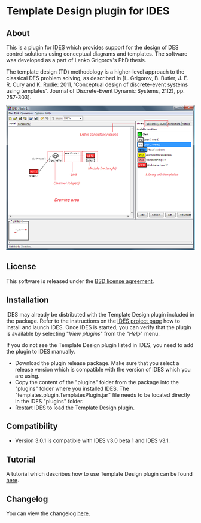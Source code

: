 # Template Design plugin for IDES

## About

This is a plugin for [IDES](https://github.com/krudie/IDES) which provides
support for the design of DES control solutions using conceptual diagrams and templates.
The software was developed as a part of Lenko Grigorov's PhD thesis.

The template design (TD) methodology is a higher-level approach to the
classical DES problem solving, as described in \[L. Grigorov, B. Butler, J. E. R. Cury
and K. Rudie: 2011, 'Conceptual design of discrete-event systems
using templates'. Journal of Discrete-Event Dynamic Systems, 21(2), pp. 257-303\].

![The Template Design plugin UI](UI.png)

## License

This software is released under the [BSD license agreement](LICENSE.txt).

## Installation

IDES may already be distributed with the Template Design plugin included in the package.
Refer to the instructions on the [IDES project page](https://github.com/krudie/IDES)
how to install and launch IDES. Once IDES is started, you can verify that the plugin
is available by selecting "_View plugins_" from the "_Help_" menu.

If you do not see the Template Design plugin listed in IDES, you need to add the
plugin to IDES manually.

* Download the plugin release package. Make sure that you select a release version
which is compatible with the version of IDES which you are using.
* Copy the content of the "plugins" folder from the package into the "plugins" folder
where you installed IDES. The "templates.plugin.TemplatesPlugin.jar" file needs to be
located directly in the IDES "plugins" folder.
* Restart IDES to load the Template Design plugin.

## Compatibility

* Version 3.0.1 is compatible with IDES v3.0 beta 1 and IDES v3.1.

## Tutorial

A tutorial which describes how to use Template Design plugin can be found
[here](docs/help/Template%20Design%20Plugin%20Tutorial/index.md).


## Changelog

You can view the changelog [here](CHANGELOG.txt).
